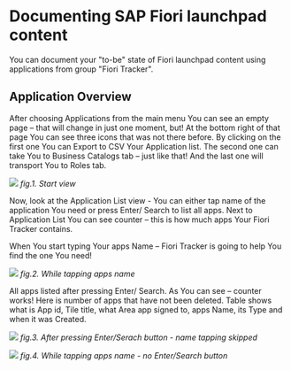 # Documenting SAP Fiori launchpad content

You can document your "to-be" state of Fiori launchpad content using applications from group "Fiori Tracker".

## Application Overview

After choosing Applications from the main menu You can see an empty page – that will change in just one moment, but! At the bottom right of that page You can see three icons that was not there before. 
By clicking on the first one You can Export to CSV Your Application list. The second one can take You to Business Catalogs tab – just like that! And the last one will transport You to Roles tab. 

![](/res/start_view.png)
*fig.1. Start view*

Now, look at the Application List view - You can either tap name of the application You need or press Enter/ Search to list all apps. Next to Application List You can see counter – this is how much apps Your Fiori Tracker contains. 

When You start typing Your apps Name – Fiori Tracker is going to help You find the one You need!

![](/res/while_tapping_apps_name.png)
*fig.2. While tapping apps name*

All apps listed after pressing Enter/ Search. As You can see – counter works! Here is number of apps that have not been deleted.  Table shows what is App id, Tile title, what Area app signed to, apps Name, its Type and when it was Created. 

![](/res/after_pressing_enter_view.png)
*fig.3. After pressing Enter/Serach button - name tapping skipped*

![](/res/while_tapping_apps_name.png)
*fig.4. While tapping apps name - no Enter/Search button*







